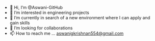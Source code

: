 - 👋 Hi, I’m @Aswani-GitHub
- 👀 I’m interested in engineering projects
- 🌱 I’m currently in search of a new environment where I can apply and gain skills
- 💞️ I’m looking for collaborations
- 📫 How to reach me ... aswanigkrishnan554@gmail.com

<!---
Aswani-GitHub/Aswani-GitHub is a ✨ special ✨ repository because its `README.md` (this file) appears on your GitHub profile.
You can click the Preview link to take a look at your changes.
--->
